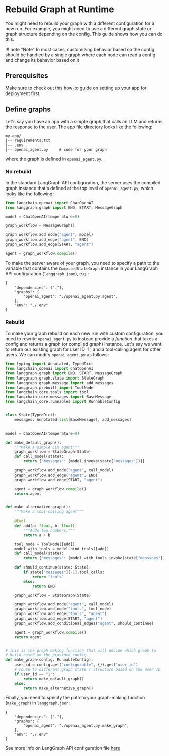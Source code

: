 # Rebuild Graph at Runtime

You might need to rebuild your graph with a different configuration for a new run. For example, you might need to use a different graph state or graph structure depending on the config. This guide shows how you can do this.

!!! note "Note"
    In most cases, customizing behavior based on the config should be handled by a single graph where each node can read a config and change its behavior based on it

## Prerequisites

Make sure to check out [this how-to guide](./setup.md) on setting up your app for deployment first.

## Define graphs

Let's say you have an app with a simple graph that calls an LLM and returns the response to the user. The app file directory looks like the following:

```
my-app/
|-- requirements.txt
|-- .env
|-- openai_agent.py     # code for your graph
```

where the graph is defined in `openai_agent.py`. 

### No rebuild

In the standard LangGraph API configuration, the server uses the compiled graph instance that's defined at the top level of `openai_agent.py`, which looks like the following:

```python
from langchain_openai import ChatOpenAI
from langgraph.graph import END, START, MessageGraph

model = ChatOpenAI(temperature=0)

graph_workflow = MessageGraph()

graph_workflow.add_node("agent", model)
graph_workflow.add_edge("agent", END)
graph_workflow.add_edge(START, "agent")

agent = graph_workflow.compile()
```

To make the server aware of your graph, you need to specify a path to the variable that contains the `CompiledStateGraph` instance in your LangGraph API configuration (`langgraph.json`), e.g.:

```
{
    "dependencies": ["."],
    "graphs": {
        "openai_agent": "./openai_agent.py:agent",
    },
    "env": "./.env"
}
```

### Rebuild

To make your graph rebuild on each new run with custom configuration, you need to rewrite `openai_agent.py` to instead provide a _function_ that takes a config and returns a graph (or compiled graph) instance. Let's say we want to return our existing graph for user ID '1', and a tool-calling agent for other users. We can modify `openai_agent.py` as follows:

```python
from typing import Annotated, TypedDict
from langchain_openai import ChatOpenAI
from langgraph.graph import END, START, MessageGraph
from langgraph.graph.state import StateGraph
from langgraph.graph.message import add_messages
from langgraph.prebuilt import ToolNode
from langchain_core.tools import tool
from langchain_core.messages import BaseMessage
from langchain_core.runnables import RunnableConfig


class State(TypedDict):
    messages: Annotated[list[BaseMessage], add_messages]


model = ChatOpenAI(temperature=0)

def make_default_graph():
    """Make a simple LLM agent"""
    graph_workflow = StateGraph(State)
    def call_model(state):
        return {"messages": [model.invoke(state["messages"])]}

    graph_workflow.add_node("agent", call_model)
    graph_workflow.add_edge("agent", END)
    graph_workflow.add_edge(START, "agent")

    agent = graph_workflow.compile()
    return agent


def make_alternative_graph():
    """Make a tool-calling agent"""

    @tool
    def add(a: float, b: float):
        """Adds two numbers."""
        return a + b

    tool_node = ToolNode([add])
    model_with_tools = model.bind_tools([add])
    def call_model(state):
        return {"messages": [model_with_tools.invoke(state["messages"])]}

    def should_continue(state: State):
        if state["messages"][-1].tool_calls:
            return "tools"
        else:
            return END

    graph_workflow = StateGraph(State)

    graph_workflow.add_node("agent", call_model)
    graph_workflow.add_node("tools", tool_node)
    graph_workflow.add_edge("tools", "agent")
    graph_workflow.add_edge(START, "agent")
    graph_workflow.add_conditional_edges("agent", should_continue)

    agent = graph_workflow.compile()
    return agent


# this is the graph making function that will decide which graph to
# build based on the provided config
def make_graph(config: RunnableConfig):
    user_id = config.get("configurable", {}).get("user_id")
    # route to different graph state / structure based on the user ID
    if user_id == "1":
        return make_default_graph()
    else:
        return make_alternative_graph()
```

Finally, you need to specify the path to your graph-making function (`make_graph`) in `langgraph.json`:

```
{
    "dependencies": ["."],
    "graphs": {
        "openai_agent": "./openai_agent.py:make_graph",
    },
    "env": "./.env"
}
```

See more info on LangGraph API configuration file [here](../reference/cli.md#configuration-file)
